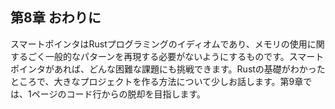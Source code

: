 ## 第8章 おわりに

スマートポインタはRustプログラミングのイディオムであり、メモリの使用に関するごく一般的なパターンを再現する必要がないようにするものです。スマートポインタがあれば、どんな困難な課題にも挑戦できます。Rustの基礎がわかったところで、大きなプロジェクトを作る方法について少しお話します。第9章では、1ページのコード行からの脱却を目指します。

